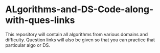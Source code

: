 # ALgorithms-and-DS-Code-along-with-ques-links

This repository will contain all algorithms from various domains and difficulty.
Question links will also be given so that you can practice that particular algo or DS.
